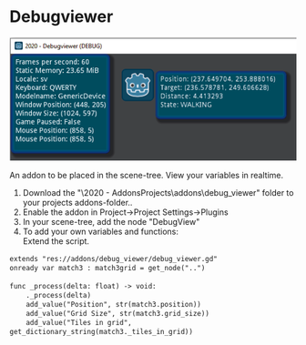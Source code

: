 # Debugviewer
![Preview](./readme/preview.png)
	
An addon to be placed in the scene-tree. View your variables in realtime.<BR>
  1. Download the "\2020 - AddonsProjects\addons\debug_viewer\" folder to your projects addons-folder..<BR>
  2. Enable the addon in Project->Project Settings->Plugins<BR>
  3. In your scene-tree, add the node "DebugView"<BR>
  4. To add your own variables and functions:<BR>
  Extend the script. 
  <pre><code>extends "res://addons/debug_viewer/debug_viewer.gd"
onready var match3 : match3grid = get_node("..")

func _process(delta: float) -> void:
	._process(delta)
	add_value("Position", str(match3.position))
	add_value("Grid Size", str(match3.grid_size))
	add_value("Tiles in grid", get_dictionary_string(match3._tiles_in_grid))</code></pre>

